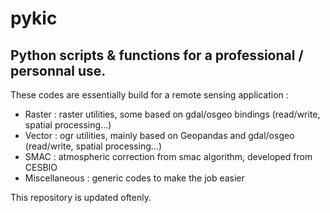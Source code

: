# pykic
## Python scripts & functions for a professional / personnal use.

These codes are essentially build for a remote sensing application :
- Raster : raster utilities, some based on gdal/osgeo bindings (read/write, spatial processing...)
- Vector : ogr utilities, mainly based on Geopandas and gdal/osgeo (read/write, spatial processing...)
- SMAC : atmospheric correction from smac algorithm, developed from CESBIO
- Miscellaneous : generic codes to make the job easier

This repository is updated oftenly.
